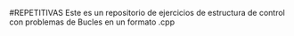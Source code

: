 #REPETITIVAS
Este es un repositorio de ejercicios de estructura de control con problemas de Bucles en un formato .cpp
